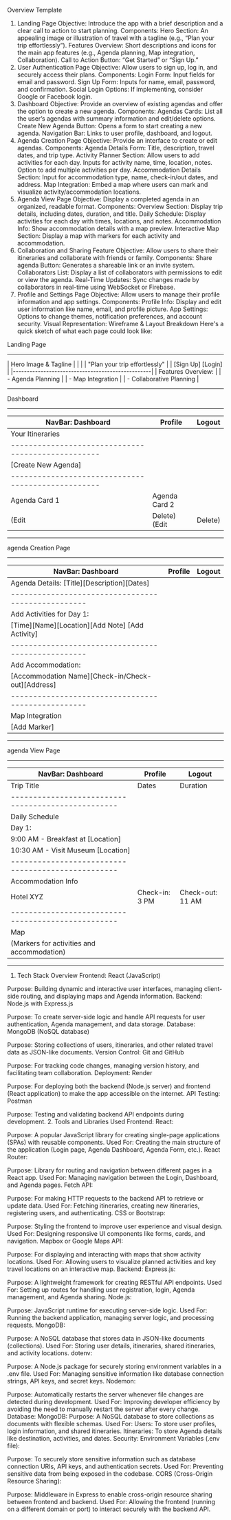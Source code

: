 Overview Template

1. Landing Page
   Objective: Introduce the app with a brief description and a clear call to action to start planning.
   Components:
   Hero Section: An appealing image or illustration of travel with a tagline (e.g., “Plan your trip effortlessly”).
   Features Overview: Short descriptions and icons for the main app features (e.g., Agenda planning, Map integration, Collaboration).
   Call to Action Button: “Get Started” or “Sign Up.”
2. User Authentication Page
   Objective: Allow users to sign up, log in, and securely access their plans.
   Components:
   Login Form: Input fields for email and password.
   Sign Up Form: Inputs for name, email, password, and confirmation.
   Social Login Options: If implementing, consider Google or Facebook login.
3. Dashboard
   Objective: Provide an overview of existing agendas and offer the option to create a new agenda.
   Components:
   Agendas Cards: List all the user’s agendas with summary information and edit/delete options.
   Create New Agenda Button: Opens a form to start creating a new agenda.
   Navigation Bar: Links to user profile, dashboard, and logout.
4. Agenda Creation Page
   Objective: Provide an interface to create or edit agendas.
   Components:
   Agenda Details Form:
   Title, description, travel dates, and trip type.
   Activity Planner Section:
   Allow users to add activities for each day.
   Inputs for activity name, time, location, notes.
   Option to add multiple activities per day.
   Accommodation Details Section:
   Input for accommodation type, name, check-in/out dates, and address.
   Map Integration: Embed a map where users can mark and visualize activity/accommodation locations.
5. Agenda View Page
   Objective: Display a completed agenda in an organized, readable format.
   Components:
   Overview Section:
   Display trip details, including dates, duration, and title.
   Daily Schedule:
   Display activities for each day with times, locations, and notes.
   Accommodation Info:
   Show accommodation details with a map preview.
   Interactive Map Section:
   Display a map with markers for each activity and accommodation.
6. Collaboration and Sharing Feature
   Objective: Allow users to share their itineraries and collaborate with friends or family.
   Components:
   Share agenda Button: Generates a shareable link or an invite system.
   Collaborators List: Display a list of collaborators with permissions to edit or view the agenda.
   Real-Time Updates: Sync changes made by collaborators in real-time using WebSocket or Firebase.
7. Profile and Settings Page
   Objective: Allow users to manage their profile information and app settings.
   Components:
   Profile Info: Display and edit user information like name, email, and profile picture.
   App Settings: Options to change themes, notification preferences, and account security.
   Visual Representation: Wireframe & Layout Breakdown
   Here's a quick sketch of what each page could look like:

Landing Page

---

| Hero Image & Tagline |
| |
| "Plan your trip effortlessly" |
| [Sign Up] [Login] |
|--------------------------------------------------|
| Features Overview: |
| - Agenda Planning |
| - Map Integration |
| - Collaborative Planning |

---

Dashboard

---

| NavBar: Dashboard                                  | Profile          | Logout  |
| -------------------------------------------------- | ---------------- | ------- |
| Your Itineraries                                   |
| -------------------------------------------------- |
| [Create New Agenda]                             |
| -------------------------------------------------- |
| Agenda Card 1                                   | Agenda Card 2 |
| (Edit                                              | Delete) (Edit    | Delete) |

---

agenda Creation Page

---

| NavBar: Dashboard                                  | Profile | Logout |
| -------------------------------------------------- | ------- | ------ |
| Agenda Details: [Title][Description][Dates]     |
| -------------------------------------------------- |
| Add Activities for Day 1:                          |
| [Time][Name][Location][Add Note] [Add Activity]    |
| -------------------------------------------------- |
| Add Accommodation:                                 |
| [Accommodation Name][Check-in/Check-out][Address]  |
| -------------------------------------------------- |
| Map Integration                                    |
| [Add Marker]                                       |

---

agenda View Page

---

| NavBar: Dashboard                                  | Profile        | Logout           |
| -------------------------------------------------- | -------------- | ---------------- |
| Trip Title                                         | Dates          | Duration         |
| -------------------------------------------------- |
| Daily Schedule                                     |
| Day 1:                                             |
| 9:00 AM - Breakfast at [Location]                  |
| 10:30 AM - Visit Museum [Location]                 |
| -------------------------------------------------- |
| Accommodation Info                                 |
| Hotel XYZ                                          | Check-in: 3 PM | Check-out: 11 AM |
| -------------------------------------------------- |
| Map                                                |
| (Markers for activities and accommodation)         |

---

1. Tech Stack Overview
   Frontend: React (JavaScript)

Purpose: Building dynamic and interactive user interfaces, managing client-side routing, and displaying maps and Agenda information.
Backend: Node.js with Express.js

Purpose: To create server-side logic and handle API requests for user authentication, Agenda management, and data storage.
Database: MongoDB (NoSQL database)

Purpose: Storing collections of users, itineraries, and other related travel data as JSON-like documents.
Version Control: Git and GitHub

Purpose: For tracking code changes, managing version history, and facilitating team collaboration.
Deployment: Render

Purpose: For deploying both the backend (Node.js server) and frontend (React application) to make the app accessible on the internet.
API Testing: Postman

Purpose: Testing and validating backend API endpoints during development. 2. Tools and Libraries Used
Frontend:
React:

Purpose: A popular JavaScript library for creating single-page applications (SPAs) with reusable components.
Used For: Creating the main structure of the application (Login page, Agenda Dashboard, Agenda Form, etc.).
React Router:

Purpose: Library for routing and navigation between different pages in a React app.
Used For: Managing navigation between the Login, Dashboard, and Agenda pages.
Fetch API:

Purpose: For making HTTP requests to the backend API to retrieve or update data.
Used For: Fetching itineraries, creating new itineraries, registering users, and authenticating.
CSS or Bootstrap:

Purpose: Styling the frontend to improve user experience and visual design.
Used For: Designing responsive UI components like forms, cards, and navigation.
Mapbox or Google Maps API:

Purpose: For displaying and interacting with maps that show activity locations.
Used For: Allowing users to visualize planned activities and key travel locations on an interactive map.
Backend:
Express.js:

Purpose: A lightweight framework for creating RESTful API endpoints.
Used For: Setting up routes for handling user registration, login, Agenda management, and Agenda sharing.
Node.js:

Purpose: JavaScript runtime for executing server-side logic.
Used For: Running the backend application, managing server logic, and processing requests.
MongoDB:

Purpose: A NoSQL database that stores data in JSON-like documents (collections).
Used For: Storing user details, itineraries, shared itineraries, and activity locations.
dotenv:

Purpose: A Node.js package for securely storing environment variables in a .env file.
Used For: Managing sensitive information like database connection strings, API keys, and secret keys.
Nodemon:

Purpose: Automatically restarts the server whenever file changes are detected during development.
Used For: Improving developer efficiency by avoiding the need to manually restart the server after every change.
Database:
MongoDB:
Purpose: A NoSQL database to store collections as documents with flexible schemas.
Used For:
Users: To store user profiles, login information, and shared itineraries.
Itineraries: To store Agenda details like destination, activities, and dates.
Security:
Environment Variables (.env file):

Purpose: To securely store sensitive information such as database connection URIs, API keys, and authentication secrets.
Used For: Preventing sensitive data from being exposed in the codebase.
CORS (Cross-Origin Resource Sharing):

Purpose: Middleware in Express to enable cross-origin resource sharing between frontend and backend.
Used For: Allowing the frontend (running on a different domain or port) to interact securely with the backend API.
